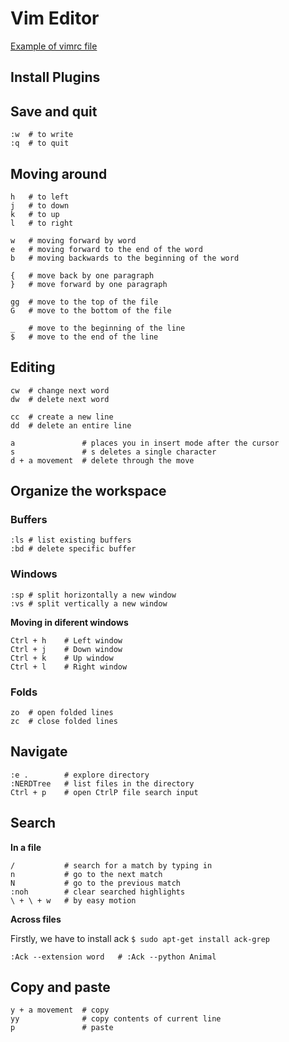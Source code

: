 # Vim Editor

[Example of vimrc file](./vimrc)

## Install Plugins


## Save and quit
```
:w  # to write
:q  # to quit
```

## Moving around
```
h   # to left
j   # to down
k   # to up
l   # to right

w   # moving forward by word
e   # moving forward to the end of the word
b   # moving backwards to the beginning of the word

{   # move back by one paragraph
}   # move forward by one paragraph

gg  # move to the top of the file
G   # move to the bottom of the file

_   # move to the beginning of the line
$   # move to the end of the line
```

## Editing
```
cw  # change next word
dw  # delete next word

cc  # create a new line
dd  # delete an entire line

a               # places you in insert mode after the cursor
s               # s deletes a single character
d + a movement  # delete through the move
```

## Organize the workspace

### Buffers
```
:ls # list existing buffers
:bd # delete specific buffer
```

### Windows
```
:sp # split horizontally a new window
:vs # split vertically a new window
```

**Moving in diferent windows**
```
Ctrl + h    # Left window
Ctrl + j    # Down window
Ctrl + k    # Up window
Ctrl + l    # Right window
```

### Folds
```
zo  # open folded lines
zc  # close folded lines
```

## Navigate
```
:e .        # explore directory
:NERDTree   # list files in the directory
Ctrl + p    # open CtrlP file search input
```

## Search

**In a file**
```
/           # search for a match by typing in
n           # go to the next match
N           # go to the previous match
:noh        # clear searched highlights
\ + \ + w   # by easy motion
```

**Across files**

Firstly, we have to install ack
```$ sudo apt-get install ack-grep```

```:Ack --extension word   # :Ack --python Animal```

## Copy and paste
```
y + a movement  # copy
yy              # copy contents of current line
p               # paste
```
